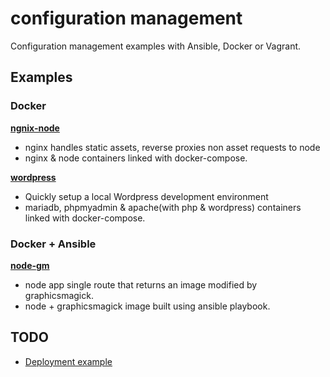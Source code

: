# configuration management

Configuration management examples with Ansible, Docker or Vagrant.


## Examples


### Docker

**[ngnix-node](https://github.com/bencooling/cm/tree/master/examples/ngnix-node)**  
- nginx handles static assets, reverse proxies non asset requests to node
- nginx & node containers linked with docker-compose.

**[wordpress](https://github.com/bencooling/cm/tree/master/examples/wordpress)**  
- Quickly setup a local Wordpress development environment
- mariadb, phpmyadmin & apache(with php & wordpress) containers linked with docker-compose.


### Docker + Ansible

**[node-gm](https://github.com/bencooling/cm/tree/master/examples/node-gm)**  
- node app single route that returns an image modified by graphicsmagick.
- node + graphicsmagick image built using ansible playbook.


## TODO

- [Deployment example](https://developer.rackspace.com/blog/dev-to-deploy-with-docker-machine-and-compose/)
